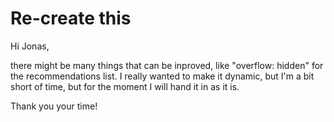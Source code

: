 # Re-create this

Hi Jonas,

 there might be many things that can be inproved, like "overflow: hidden" for the recommendations list.
I really wanted to make it dynamic, but I'm a bit short of time, but for the moment I will hand it in as it is.

Thank you your time!